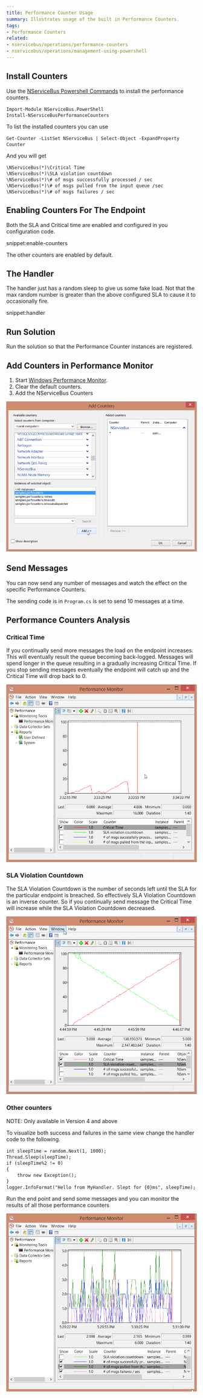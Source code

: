 ```yaml
---
title: Performance Counter Usage
summary: Illustrates usage of the built in Performance Counters.
tags:
- Performance Counters
related:
- nservicebus/operations/performance-counters
- nservicebus/operations/management-using-powershell
---
```


## Install Counters

Use the [NServiceBus Powershell Commands](/nservicebus/operations/management-using-powershell.md) to install the performance counters.

```
Import-Module NServiceBus.PowerShell
Install-NServiceBusPerformanceCounters
```

To list the installed counters you can use

```
Get-Counter -ListSet NServiceBus | Select-Object -ExpandProperty Counter
```

And you will get 

```
\NServiceBus(*)\Critical Time
\NServiceBus(*)\SLA violation countdown
\NServiceBus(*)\# of msgs successfully processed / sec
\NServiceBus(*)\# of msgs pulled from the input queue /sec
\NServiceBus(*)\# of msgs failures / sec
```

## Enabling Counters For The Endpoint 

Both the SLA and Critical time are enabled and configured in you configuration code.

snippet:enable-counters

The other counters are enabled by default.


## The Handler

The handler just has a random sleep to give us some fake load. Not that the max random number is greater than the above configured SLA to cause it to occasionally fire.

snippet:handler


## Run Solution

Run the solution so that the Performance Counter instances are registered.


## Add Counters in Performance Monitor

1. Start [Windows Performance Monitor](https://technet.microsoft.com/en-au/library/cc749249.aspx).
2. Clear the default counters.
3. Add the NServiceBus Counters 

![](./add-counters.png) 


## Send Messages

You can now send any number of messages and watch the effect on the specific Performance Counters.

The sending code is in `Program.cs` is set to send 10 messages at a time.


## Performance Counters Analysis


### Critical Time

If you continually send more messages the load on the endpoint increases. This will eventually result the queue becoming back-logged. Messages will spend longer in the queue resulting in a gradually increasing Critical Time. If you stop sending messages eventually the endpoint will catch up and the  Critical Time will drop back to 0.

![](./critical-time.png) 


### SLA Violation Countdown

The SLA Violation Countdown is the number of seconds left until the SLA for the particular endpoint is breached. So effectively SLA Violation Countdown is an inverse counter. So if you continually send message the Critical Time will increase while the SLA Violation Countdown decreased. 

![](./sla-countdown.png)  


### Other counters

NOTE: Only available in Version 4 and above

To visualize both success and failures in the same view change the handler code to the following.

```
int sleepTime = random.Next(1, 1000);
Thread.Sleep(sleepTime);
if (sleepTime%2 != 0)
{
    throw new Exception();
}
logger.InfoFormat("Hello from MyHandler. Slept for {0}ms", sleepTime);
```

Run the end point and send some messages and you can monitor the results of all those performance counters

![](./other-counters.png)  
